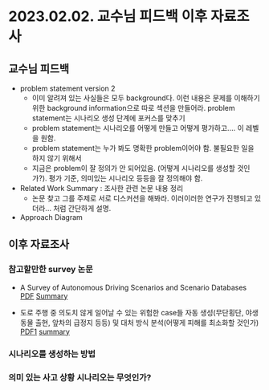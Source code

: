 # 2023.02.02. 교수님 피드백 이후 자료조사

## 교수님 피드백
- problem statement version 2
  - 이미 알려져 있는 사실들은 모두 background다. 이런 내용은 문제를 이해하기 위한 background information으로 따로 섹션을 만들어라. problem statement는 시나리오 생성 단계에 포커스를 맞추기
  - problem statement는 시나리오를 어떻게 만들고 어떻게 평가하고.... 이 레벨을 원함.
  - problem statement는 누가 봐도 명확한 problem이어야 함. 불필요한 일을 하지 않기 위해서
  - 지금은 problem이 잘 정의가 안 되어있음. (어떻게 시나리오를 생성할 것인가?). 평가 기준, 의미있는 시나리오 등등을 잘 정의해야 함.
- Related Work Summary : 조사한 관련 논문 내용 정리
  - 논문 찾고 그를 주제로 서로 디스커션을 해봐라. 이러이러한 연구가 진행되고 있더라... 처럼 간단하게 설명.
- Approach Diagram

## 이후 자료조사 

### 참고할만한 survey 논문

- A Survey of Autonomous Driving Scenarios and Scenario Databases [PDF](/reference_summary/A_Survey_of_Autonomous_Driving_Scenarios_and_Scenario_Databases.pdf) [Summary](/reference_summary/A%20Survey%20of%20Autonomous%20Driving%20Scenarios%20and%20Scenario%20Databases.md)

- 도로 주행 중 의도치 않게 일어날 수 있는 위험한 case들 자동 생성(무단횡단, 야생동물 출현, 앞차의 급정지 등등) 및 대처 방식 분석(어떻게 피해를 최소화할 것인가) [PDF1](Generating%20Critical%20Test%20Scenarios%20for%20Automated%20Vehicles%20with%20Evolutionary%20Algorithms.pdf) [summary](reference_summary/Generating%20Critical%20Test%20Scenarios%20for%20Automated%20Vehicles%20with%20Evolutionary%20Algorithms_summary.md)

### 시나리오를 생성하는 방법

### 의미 있는 사고 상황 시나리오는 무엇인가?

